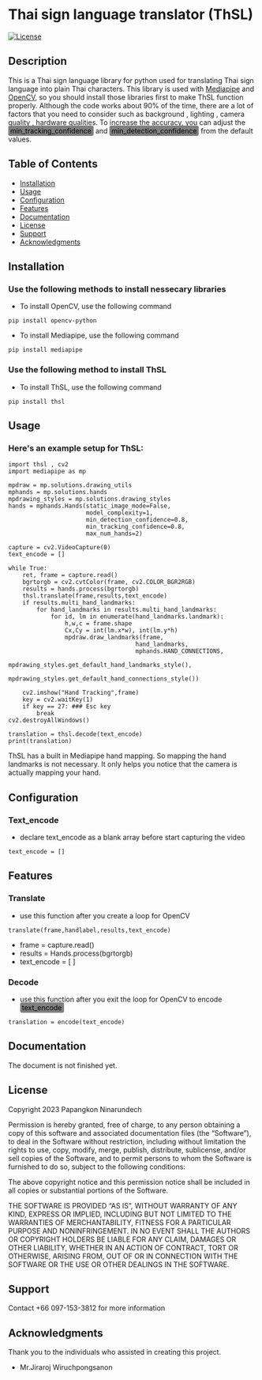 # Thai sign language translator (ThSL)
[![License](https://img.shields.io/badge/License-MIT-blue.svg)](#license)

## Description
This is a Thai sign language library for python used for translating Thai sign language into plain Thai characters. This library is used with [Mediapipe](https://developers.google.com/mediapipe) and [OpenCV](https://opencv.org/), so you should install those libraries first to make ThSL function properly. Although the code works about 90% of the time, there are a lot of factors that you need to consider such as background , lighting , camera quality , hardware qualities. To increase the accuracy, you can adjust the <span style="background-color: gray; padding: 2px 4px; border-radius: 4px; color:black;">min_tracking_confidence</span> and <span style="background-color: gray; padding: 2px 4px; border-radius: 4px; color:black;">min_detection_confidence</span> from the default values.


## Table of Contents

- [Installation](#installation)
- [Usage](#usage)
- [Configuration](#configuration)
- [Features](#features)
- [Documentation](#documentation)
- [License](#license)
- [Support](#support)
- [Acknowledgments](#acknowledgments)

## Installation
### Use the following methods to install nessecary libraries
 - To install OpenCV, use the following command
```
pip install opencv-python
```
 - To install Mediapipe, use the following command
```
pip install mediapipe
```
### Use the following method to install ThSL
 - To install ThSL, use the following command
```
pip install thsl
```
## Usage
### Here's an example setup for ThSL:
```
import thsl , cv2 
import mediapipe as mp

mpdraw = mp.solutions.drawing_utils
mphands = mp.solutions.hands
mpdrawing_styles = mp.solutions.drawing_styles
hands = mphands.Hands(static_image_mode=False,
                      model_complexity=1,
                      min_detection_confidence=0.8,
                      min_tracking_confidence=0.8,
                      max_num_hands=2)

capture = cv2.VideoCapture(0)
text_encode = [] 

while True:
    ret, frame = capture.read()
    bgrtorgb = cv2.cvtColor(frame, cv2.COLOR_BGR2RGB)
    results = hands.process(bgrtorgb)
    thsl.translate(frame,results,text_encode)
    if results.multi_hand_landmarks:
        for hand_landmarks in results.multi_hand_landmarks:
            for id, lm in enumerate(hand_landmarks.landmark):
                h,w,c = frame.shape
                Cx,Cy = int(lm.x*w), int(lm.y*h)
                mpdraw.draw_landmarks(frame,
                                    hand_landmarks,
                                    mphands.HAND_CONNECTIONS,
                                    mpdrawing_styles.get_default_hand_landmarks_style(),
                                    mpdrawing_styles.get_default_hand_connections_style())

    cv2.imshow("Hand Tracking",frame)
    key = cv2.waitKey(1)
    if key == 27: ### Esc key
        break
cv2.destroyAllWindows()

translation = thsl.decode(text_encode)
print(translation)
```
 ThSL has a built in Mediapipe hand mapping. So mapping the hand landmarks is not necessary. It only helps you notice that the camera is actually mapping your hand.

## Configuration
### Text_encode
 
- declare text_encode as a blank array before start capturing the video
```
text_encode = [] 
```

## Features
### Translate
  - use this function after you create a loop for OpenCV
```
translate(frame,handlabel,results,text_encode)
```
- frame = capture.read()
- results = Hands.process(bgrtorgb)
- text_encode = [ ]
### Decode
 - use this function after you exit the loop for OpenCV to encode <span style="background-color: gray; padding: 2px 4px; border-radius: 4px; color:black;">text_encode</span>
```
translation = encode(text_encode)
```
## Documentation

The document is not finished yet.

## License

Copyright 2023 Papangkon Ninarundech

Permission is hereby granted, free of charge, to any person obtaining a copy of this software and associated documentation files (the “Software”), to deal in the Software without restriction, including without limitation the rights to use, copy, modify, merge, publish, distribute, sublicense, and/or sell copies of the Software, and to permit persons to whom the Software is furnished to do so, subject to the following conditions:

The above copyright notice and this permission notice shall be included in all copies or substantial portions of the Software.

THE SOFTWARE IS PROVIDED “AS IS”, WITHOUT WARRANTY OF ANY KIND, EXPRESS OR IMPLIED, INCLUDING BUT NOT LIMITED TO THE WARRANTIES OF MERCHANTABILITY, FITNESS FOR A PARTICULAR PURPOSE AND NONINFRINGEMENT. IN NO EVENT SHALL THE AUTHORS OR COPYRIGHT HOLDERS BE LIABLE FOR ANY CLAIM, DAMAGES OR OTHER LIABILITY, WHETHER IN AN ACTION OF CONTRACT, TORT OR OTHERWISE, ARISING FROM, OUT OF OR IN CONNECTION WITH THE SOFTWARE OR THE USE OR OTHER DEALINGS IN THE SOFTWARE.

## Support

Contact +66 097-153-3812 for more information

## Acknowledgments

Thank you to the individuals who assisted in creating this project.
 - Mr.Jiraroj Wiruchpongsanon

